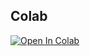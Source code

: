 ## Colab
[![Open In Colab](https://colab.research.google.com/assets/colab-badge.svg)](https://colab.research.google.com/github/<your-username>/10-day-ai-build-sprint/blob/main/days/05/starter.ipynb) 